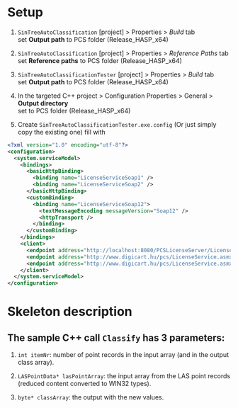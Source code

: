 # Setup
1. `SinTreeAutoClassification` [project] > Properties > *Build* tab    
set **Output path** to PCS folder (Release_HASP_x64)    

2. `SinTreeAutoClassification` [project] > Properties > *Reference Paths* tab   
set **Reference paths** to PCS folder (Release_HASP_x64)  

3. `SinTreeAutoClassificationTester` [project] > Properties > *Build* tab    
set **Output path** to PCS folder (Release_HASP_x64)  

4. In the targeted C++ project > Configuration Properties > General > **Output directory**    
set to PCS folder (Release_HASP_x64)  

5. Create `SinTreeAutoClassificationTester.exe.config`  (Or just simply copy the existing one)
fill with 
```xml
<?xml version="1.0" encoding="utf-8"?>
<configuration>
  <system.serviceModel>
    <bindings>
      <basicHttpBinding>
        <binding name="LicenseServiceSoap1" />
        <binding name="LicenseServiceSoap2" />
      </basicHttpBinding>
      <customBinding>
        <binding name="LicenseServiceSoap12">
          <textMessageEncoding messageVersion="Soap12" />
          <httpTransport />
        </binding>
      </customBinding>
    </bindings>
    <client>
      <endpoint address="http://localhost:8080/PCSLicenseServer/LicenseService" binding="basicHttpBinding" bindingConfiguration="LicenseServiceSoap1" contract="LicenseServiceReferencePi.LicenseServiceSoap" name="LicenseServiceSoap1" />
      <endpoint address="http://www.digicart.hu/pcs/LicenseService.asmx" binding="customBinding" bindingConfiguration="LicenseServiceSoap12" contract="LicenseServiceReferencePi.LicenseServiceSoap" name="LicenseServiceSoap12" />
      <endpoint address="http://www.digicart.hu/pcs/LicenseService.asmx" binding="basicHttpBinding" bindingConfiguration="LicenseServiceSoap2" contract="LicenseServiceReferenceDC.LicenseServiceSoap" name="LicenseServiceSoap2" />
    </client>
  </system.serviceModel>
</configuration> 
```
# Skeleton description
## The sample C++ call `Classify` has 3 parameters:

1. `int itemNr`: number of point records in the input array (and in the output class array).  

2. `LASPointData* lasPointArray`: the input array from the LAS point records (reduced content converted to WIN32 types).   

3. `byte* classArray`: the output with the new values.
